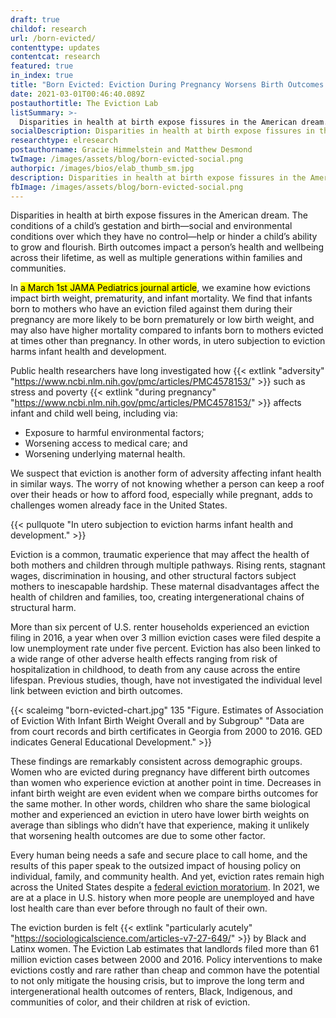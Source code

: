 ```yaml
---
draft: true
childof: research
url: /born-evicted/
contenttype: updates
contentcat: research
featured: true
in_index: true
title: "Born Evicted: Eviction During Pregnancy Worsens Birth Outcomes and Child Wellbeing"
date: 2021-03-01T00:46:40.089Z
postauthortitle: The Eviction Lab
listSummary: >-
  Disparities in health at birth expose fissures in the American dream. In a March 1st JAMA Pediatrics journal article, we examine how evictions impact birth weight, prematurity, and infant mortality.
socialDescription: Disparities in health at birth expose fissures in the American dream. In a March 1st JAMA Pediatrics journal article, we examine how evictions impact birth weight, prematurity, and infant mortality.
researchtype: elresearch
postauthorname: Gracie Himmelstein and Matthew Desmond
twImage: /images/assets/blog/born-evicted-social.png
authorpic: /images/bios/elab_thumb_sm.jpg
description: Disparities in health at birth expose fissures in the American dream. In a March 1st JAMA Pediatrics journal article, we examine how evictions impact birth weight, prematurity, and infant mortality.
fbImage: /images/assets/blog/born-evicted-social.png
---
```

Disparities in health at birth expose fissures in the American dream. The conditions of a child’s gestation and birth—social and environmental conditions over which they have no control—help or hinder a child’s ability to grow and flourish. Birth outcomes impact a person’s health and wellbeing across their lifetime, as well as multiple generations within families and communities. 

In <mark>a March 1st JAMA Pediatrics journal article</mark>, we examine how evictions impact birth weight, prematurity, and infant mortality. We find that infants born to mothers who have an eviction filed against them during their pregnancy are more likely to be born prematurely or low birth weight, and may also have higher mortality compared to infants born to mothers evicted at times other than pregnancy. In other words, in utero subjection to eviction harms infant health and development.

Public health researchers have long investigated how {{< extlink "adversity" "https://www.ncbi.nlm.nih.gov/pmc/articles/PMC4578153/" >}} such as stress and poverty {{< extlink "during pregnancy" "https://www.ncbi.nlm.nih.gov/pmc/articles/PMC4578153/" >}} affects infant and child well being, including via:
 
* Exposure to harmful environmental factors; 
* Worsening access to medical care; and 
* Worsening underlying maternal health. 

We suspect that eviction is another form of adversity affecting infant health in similar ways. The worry of not knowing whether a person can keep a roof over their heads or how to afford food, especially while pregnant, adds to challenges women already face in the United States.

{{< pullquote "In utero subjection to eviction harms infant health and development." >}}

Eviction is a common, traumatic experience that may affect the health of both mothers and children through multiple pathways. Rising rents, stagnant wages, discrimination in housing, and other structural factors subject mothers to inescapable hardship. These maternal disadvantages affect the health of children and families, too, creating intergenerational chains of structural harm. 

More than six percent of U.S. renter households experienced an eviction filing in 2016, a year when over 3 million eviction cases were filed despite a low unemployment rate under five percent. Eviction has also been linked to a wide range of other adverse health effects ranging from risk of hospitalization in childhood, to death from any cause across the entire lifespan. Previous studies, though, have not investigated the individual level link between eviction and birth outcomes.       

{{< scaleimg "born-evicted-chart.jpg" 135 "Figure. Estimates of Association of Eviction With Infant Birth Weight Overall and by Subgroup" "Data are from court records and birth certificates in Georgia from 2000 to 2016. GED indicates General Educational Development." >}}

These findings are remarkably consistent across demographic groups. Women who are evicted during pregnancy have different birth outcomes than women who experience eviction at another point in time. Decreases in infant birth weight are even evident when we compare births outcomes for the same mother. In other words, children who share the same biological mother and experienced an eviction in utero  have lower birth weights on average than siblings who didn’t have that experience, making it unlikely that worsening health outcomes are due to some other factor. 

Every human being needs a safe and secure place to call home, and the results of this paper speak to the outsized impact of housing policy on individual, family, and community health. And yet, eviction rates remain high across the United States despite a [federal eviction moratorium](https://evictionlab.org/moratorium-extended-evictions-continue/). In 2021, we are at a place in U.S. history when more people are unemployed and have lost health care than ever before through no fault of their own. 

The eviction burden is felt {{< extlink "particularly acutely" "https://sociologicalscience.com/articles-v7-27-649/" >}} by Black and Latinx women. The Eviction Lab estimates that landlords filed more than 61 million eviction cases between 2000 and 2016. Policy interventions to make evictions costly and rare rather than cheap and common have the potential to not only mitigate the housing crisis, but to improve the long term and intergenerational health outcomes of renters, Black, Indigenous, and communities of color, and their children at risk of eviction. 



